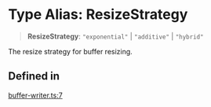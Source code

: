 # Type Alias: ResizeStrategy

> **ResizeStrategy**: `"exponential"` \| `"additive"` \| `"hybrid"`

The resize strategy for buffer resizing.

## Defined in

[buffer-writer.ts:7](https://github.com/theevenstarspace/byteform/blob/22b39db8569d36f01963b07f07e31283430d4fde/src/buffer-writer.ts#L7)
